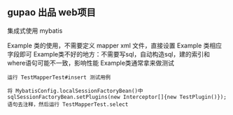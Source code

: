 ﻿## gupao 出品 web项目 ##

集成式使用 mybatis
<!-- 生成的表的测试类使用方法：参考 gupao-web 工程里 TestExample 的使用方法 -->
Example 类的使用，不需要定义 mapper xml 文件，直接设置 Example 类相应字段即可
Example类不好的地方：不需要写sql，自动构造sql，建的索引和where语句可能不一致，影响性能
Example类通常拿来做测试
    
    运行 TestMapperTest#insert 测试用例
    
    将 MybatisConfig.localSessionFactoryBean()中 sqlSessionFactoryBean.setPlugins(new Interceptor[]{new TestPlugin()});
    语句去注释，然后运行 TestMapperTest.select